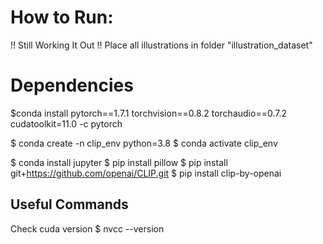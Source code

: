 # How to Run:
!! Still Working It Out !!
Place all illustrations in folder "illustration_dataset"

# Dependencies

$conda install pytorch==1.7.1 torchvision==0.8.2 torchaudio==0.7.2 cudatoolkit=11.0 -c pytorch

$ conda create -n clip_env python=3.8
$ conda activate clip_env

$ conda install jupyter
$ pip install pillow
$ pip install git+https://github.com/openai/CLIP.git
$ pip install clip-by-openai

## Useful Commands
Check cuda version $ nvcc --version